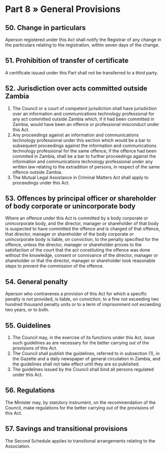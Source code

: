 # Part 8 » General Provisions

## 50. Change in particulars

Aperson registered under this Act shall notify the Registrar of any
change in the particulars relating to the registration, within seven
days of the change.

## 51. Prohibition of transfer of certificate

A certificate issued under this Part shall not be transferred to a
third party.

## 52. Jurisdiction over acts committed outside Zambia

1.  The Council or a court of competent jurisdiction shall have
    jurisdiction over an information and communications technology
    professional for any act committed outside Zambia which, if it had
    been committed in Zambia, would have been an offence or professional
    misconduct under this Act.
2.  Any proceedings against an information and communications technology
    professional under this section which would be a bar to subsequent
    proceedings against the information and communications technology
    professional for the same offence, if the offence had been commited
    in Zambia, shall be a bar to further proceedings against the
    information and communications technology professional under any
    written law relating to the extradition of persons, in respect of
    the same offence outside Zambia.
3.  The Mutual Legal Assistance in Criminal Matters Act <Annotation tooltip-content="Cap. 98" />
    shall apply to proceedings under this Act.

## 53. Offences by principal officer or shareholder of body corporate or unincorporate body

Where an offence under this Act is committed by a body corporate or
unincorporate body, and the director, manager or shareholder of that
body is suspected to have committed the offence and is charged of
that offence, that director, manager or shareholder of the body
corporate or unincorporate body is liable, on conviction, to the
penalty specified for the offence, unless the director, manager or
shareholder proves to the satisfaction of the court that the act
constituting the offence was done without the knowledge, consent or
connivance of the director, manager or shareholder or that the
director, manager or shareholder took reasonable steps to prevent
the commission of the offence.

## 54. General penalty

Aperson who contravenes a provision of this Act for which a specific
penalty is not provided, is liable, on conviction, to a fine not
exceeding two hundred thousand penalty units or to a term of
imprisonment not exceeding two years, or to both.

## 55. Guidelines

1.  The Council may, in the exercise of its functions under this
    Act, issue such guidelines as are necessary for the better carrying
    out of the provisions of this Act.
2.  The Council shall publish the guidelines, referred to in subsection
    (1), in the Gazette and a daily newspaper of general circulation in
    Zambia, and the guidelines shall not take effect until they are so
    published.
3.  The guidelines issued by the Council shall bind all persons
    regulated under this Act.

## 56. Regulations

The Minister may, by statutory instrument, on the recommendation of
the Council, make regulations for the better carrying out of the
provisions of this Act.

## 57. Savings and transitional provisions

The Second Schedule applies to transitional arrangements relating to
the Association.
